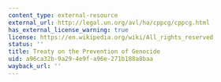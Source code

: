 ```yaml
---
content_type: external-resource
external_url: http://legal.un.org/avl/ha/cppcg/cppcg.html
has_external_license_warning: true
license: https://en.wikipedia.org/wiki/All_rights_reserved
status: ''
title: Treaty on the Prevention of Genocide
uid: a96ca32b-9a29-4e9f-a96e-271b188a8baa
wayback_url: ''
---
```

